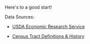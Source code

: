 Here's to a good start!


Data Sources:

- [USDA Economic Research Service](https://www.ers.usda.gov/data-products/food-access-research-atlas/download-the-data/)

- [Census Tract Definitions & History](https://www2.census.gov/geo/pdfs/education/CensusTracts.pdf)